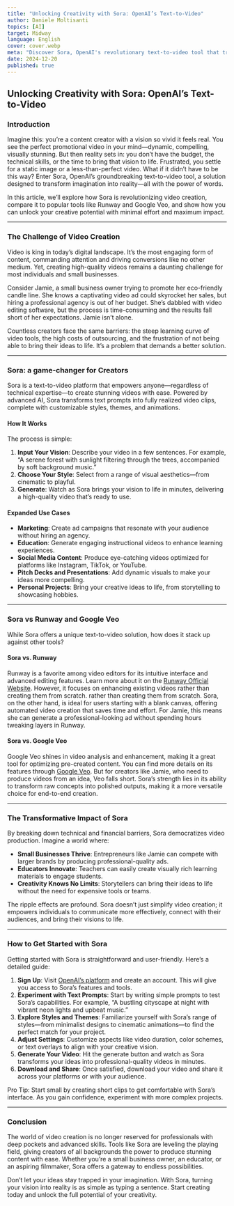```yaml
---
title: "Unlocking Creativity with Sora: OpenAI’s Text-to-Video"
author: Daniele Moltisanti
topics: [AI]
target: Midway
language: English
cover: cover.webp
meta: "Discover Sora, OpenAI's revolutionary text-to-video tool that transforms words into stunning videos. Learn how it works, its benefits, and how to get started today! Let me know if you'd like any tweaks for better alignment with your goals!"
date: 2024-12-20
published: true
---
```




## Unlocking Creativity with Sora: OpenAI’s Text-to-Video

### Introduction

Imagine this: you’re a content creator with a vision so vivid it feels real. You see the perfect promotional video in your mind—dynamic, compelling, visually stunning. But then reality sets in: you don’t have the budget, the technical skills, or the time to bring that vision to life. Frustrated, you settle for a static image or a less-than-perfect video. What if it didn’t have to be this way? Enter Sora, OpenAI’s groundbreaking text-to-video tool, a solution designed to transform imagination into reality—all with the power of words.

In this article, we’ll explore how Sora is revolutionizing video creation, compare it to popular tools like Runway and Google Veo, and show how you can unlock your creative potential with minimal effort and maximum impact.

---

### The Challenge of Video Creation

Video is king in today’s digital landscape. It’s the most engaging form of content, commanding attention and driving conversions like no other medium. Yet, creating high-quality videos remains a daunting challenge for most individuals and small businesses.

Consider Jamie, a small business owner trying to promote her eco-friendly candle line. She knows a captivating video ad could skyrocket her sales, but hiring a professional agency is out of her budget. She’s dabbled with video editing software, but the process is time-consuming and the results fall short of her expectations. Jamie isn’t alone.

Countless creators face the same barriers: the steep learning curve of video tools, the high costs of outsourcing, and the frustration of not being able to bring their ideas to life. It’s a problem that demands a better solution.

---

### Sora: a game-changer for Creators

Sora is a text-to-video platform that empowers anyone—regardless of technical expertise—to create stunning videos with ease. Powered by advanced AI, Sora transforms text prompts into fully realized video clips, complete with customizable styles, themes, and animations.

#### How It Works

The process is simple:

1. **Input Your Vision**: Describe your video in a few sentences. For example, “A serene forest with sunlight filtering through the trees, accompanied by soft background music.”
2. **Choose Your Style**: Select from a range of visual aesthetics—from cinematic to playful.
3. **Generate**: Watch as Sora brings your vision to life in minutes, delivering a high-quality video that’s ready to use.

#### Expanded Use Cases

- **Marketing**: Create ad campaigns that resonate with your audience without hiring an agency.
- **Education**: Generate engaging instructional videos to enhance learning experiences.
- **Social Media Content**: Produce eye-catching videos optimized for platforms like Instagram, TikTok, or YouTube.
- **Pitch Decks and Presentations**: Add dynamic visuals to make your ideas more compelling.
- **Personal Projects**: Bring your creative ideas to life, from storytelling to showcasing hobbies.

---

### Sora vs Runway and Google Veo

While Sora offers a unique text-to-video solution, how does it stack up against other tools?

#### Sora vs. Runway

Runway is a favorite among video editors for its intuitive interface and advanced editing features. Learn more about it on the [Runway Official Website](https://runwayml.com). However, it focuses on enhancing existing videos rather than creating them from scratch. rather than creating them from scratch. Sora, on the other hand, is ideal for users starting with a blank canvas, offering automated video creation that saves time and effort. For Jamie, this means she can generate a professional-looking ad without spending hours tweaking layers in Runway.

#### Sora vs. Google Veo

Google Veo shines in video analysis and enhancement, making it a great tool for optimizing pre-created content. You can find more details on its features through [Google Veo](https://deepmind.google/technologies/veo/veo-2/). But for creators like Jamie, who need to produce videos from an idea, Veo falls short. Sora’s strength lies in its ability to transform raw concepts into polished outputs, making it a more versatile choice for end-to-end creation.

---

### The Transformative Impact of Sora

By breaking down technical and financial barriers, Sora democratizes video production. Imagine a world where:

- **Small Businesses Thrive**: Entrepreneurs like Jamie can compete with larger brands by producing professional-quality ads.
- **Educators Innovate**: Teachers can easily create visually rich learning materials to engage students.
- **Creativity Knows No Limits**: Storytellers can bring their ideas to life without the need for expensive tools or teams.

The ripple effects are profound. Sora doesn’t just simplify video creation; it empowers individuals to communicate more effectively, connect with their audiences, and bring their visions to life.

---

### How to Get Started with Sora

Getting started with Sora is straightforward and user-friendly. Here’s a detailed guide:

1. **Sign Up**: Visit [OpenAI’s platform](https://sora.com) and create an account. This will give you access to Sora’s features and tools.
2. **Experiment with Text Prompts**: Start by writing simple prompts to test Sora’s capabilities. For example, “A bustling cityscape at night with vibrant neon lights and upbeat music.”
3. **Explore Styles and Themes**: Familiarize yourself with Sora’s range of styles—from minimalist designs to cinematic animations—to find the perfect match for your project.
4. **Adjust Settings**: Customize aspects like video duration, color schemes, or text overlays to align with your creative vision.
5. **Generate Your Video**: Hit the generate button and watch as Sora transforms your ideas into professional-quality videos in minutes.
6. **Download and Share**: Once satisfied, download your video and share it across your platforms or with your audience.

Pro Tip: Start small by creating short clips to get comfortable with Sora’s interface. As you gain confidence, experiment with more complex projects.

---

### Conclusion

The world of video creation is no longer reserved for professionals with deep pockets and advanced skills. Tools like Sora are leveling the playing field, giving creators of all backgrounds the power to produce stunning content with ease. Whether you’re a small business owner, an educator, or an aspiring filmmaker, Sora offers a gateway to endless possibilities.

Don’t let your ideas stay trapped in your imagination. With Sora, turning your vision into reality is as simple as typing a sentence. Start creating today and unlock the full potential of your creativity.

